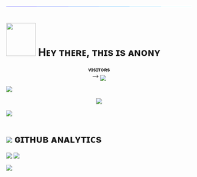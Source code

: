 [<img src="https://github.com/AnonymousX1025/AnonymousX1025/blob/master/resources/hr.gif"/>](https://github.com/RavjBey)

<h1> <img src="https://te.legra.ph/file/8e43d1a66ca355ea0b7a5.jpg" height="90px" width="80px"> Hᴇʏ ᴛʜᴇʀᴇ, ᴛʜɪs ɪs ᴀɴᴏɴʏ </h1>
<p align="center">
    <b>ᴠɪsɪᴛᴏʀs</b><br>
 -->    <img align="middle" src="https://profile-counter.glitch.me/RavjBey/count.svg" />
</p>

[<img src="https://github.com/RavjBey/RavjBey/blob/master/resources/hr.gif"/>](https://github.com/RavjBey)

<p align="center">
<img src="https://te.legra.ph/file/9f9f9e906aa1dfdef2e29.jpg">
</p>

[<img src="https://github.com/RavjBey/RavjBey/blob/master/resources/hr.gif"/>](https://github.com/RavjBey)

<h1> <img src="https://github.com/RavjBey/RavjBey/blob/master/resources/analytics.webp" width="57px"> ɢɪᴛʜᴜʙ ᴀɴᴀʟʏᴛɪᴄs </h1>

[<img src="https://github-readme-stats.vercel.app/api?username=RavjBey&count_private=true&show_icons=true&theme=chartreuse-dark&custom_title=What%27s+the+craic?&include_all_commits=true&hide_border=true&bg_color=000000" width="49%">](https://github.com/RavjBey)  [<img src="https://github-readme-streak-stats.herokuapp.com/?user=RavjBey&theme=chartreuse-dark&hide_border=True&bg_color=000000" width="49%">](https://github.com/RavjBey)

[<img src="https://github.com/RavjBey/RavjBey/blob/master/resources/hr.gif"/>](https://github.com/RavjBey)
